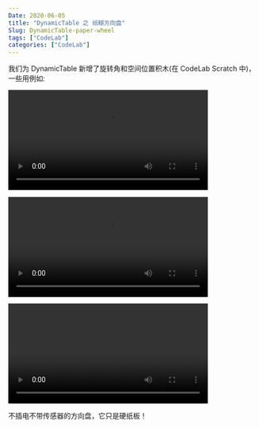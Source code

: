 ```yaml
---
Date: 2020-06-05
title: "DynamicTable 之 纸糊方向盘"
Slug: DynamicTable-paper-wheel
tags: ["CodeLab"]
categories: ["CodeLab"]
---
```


我们为 DynamicTable 新增了旋转角和空间位置积木(在 CodeLab Scratch 中)，一些用例如:

<video width=80% src="https://adapter.codelab.club/video/1591182636036039.mp4" controls="controls"></video>

<video width=80% src="https://adapter.codelab.club/video/1591187790289712.mp4" controls="controls"></video>

<video width=80% src="https://adapter.codelab.club/video/1591509029108719.mp4" controls="controls"></video>



不插电不带传感器的方向盘，它只是硬纸板！